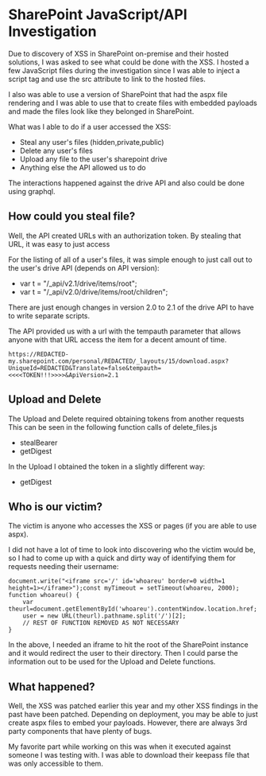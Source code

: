 # SharePoint JavaScript/API Investigation

Due to discovery of XSS in SharePoint on-premise and their hosted solutions, I was asked to see what could be done with the XSS. I hosted a few JavaScript files during the investigation since I was able to inject a script tag and use the src attribute to link to the hosted files.

I also was able to use a version of SharePoint that had the aspx file rendering and I was able to use that to create files with embedded payloads and made the files look like they belonged in SharePoint.

What was I able to do if a user accessed the XSS:
- Steal any user's files (hidden,private,public)
- Delete any user's files
- Upload any file to the user's sharepoint drive
- Anything else the API allowed us to do

The interactions happened against the drive API and also could be done using graphql.

## How could you steal file?
Well, the API created URLs with an authorization token. By stealing that URL, it was easy to just access

For the listing of all of a user's files, it was simple enough to just call out to the user's drive API (depends on API version):
- var t = "/_api/v2.1/drive/items/root";
- var t = "/_api/v2.0/drive/items/root/children";

There are just enough changes in version 2.0 to 2.1 of the drive API to have to write separate scripts.

The API provided us with a url with the tempauth parameter that allows anyone with that URL access the item for a decent amount of time.
```
https://REDACTED-my.sharepoint.com/personal/REDACTED/_layouts/15/download.aspx?UniqueId=REDACTED&Translate=false&tempauth=<<<<TOKEN!!!>>>>&ApiVersion=2.1
```

## Upload and Delete
The Upload and Delete required obtaining tokens from another requests This can be seen in the following function calls of delete_files.js
- stealBearer
- getDigest

In the Upload I obtained the token in a slightly different way:
- getDigest

## Who is our victim?
The victim is anyone who accesses the XSS or pages (if you are able to use aspx). 

I did not have a lot of time to look into discovering who the victim would be, so I had to come up with a quick and dirty way of identifying them for requests needing their username:
```
document.write("<iframe src='/' id='whoareu' border=0 width=1 height=1></iframe>");const myTimeout = setTimeout(whoareu, 2000);
function whoareu() {
	var theurl=document.getElementById('whoareu').contentWindow.location.href;
	user = new URL(theurl).pathname.split('/')[2];
	// REST OF FUNCTION REMOVED AS NOT NECESSARY
}
```
In the above, I needed an iframe to hit the root of the SharePoint instance and it would redirect the user to their directory. Then I could parse the information out to be used for the Upload and Delete functions.

## What happened?
Well, the XSS was patched earlier this year and my other XSS findings in the past have been patched. Depending on deployment, you may be able to just create aspx files to embed your payloads. However, there are always 3rd party components that have plenty of bugs.

My favorite part while working on this was when it executed against someone I was testing with. I was able to download their keepass file that was only accessible to them.

